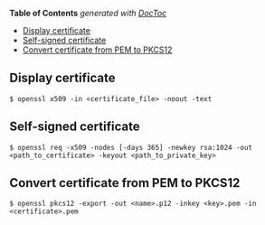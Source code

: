<!-- START doctoc generated TOC please keep comment here to allow auto update -->
<!-- DON'T EDIT THIS SECTION, INSTEAD RE-RUN doctoc TO UPDATE -->
**Table of Contents**  *generated with [DocToc](https://github.com/thlorenz/doctoc)*

- [Display certificate](#display-certificate)
- [Self-signed certificate](#self-signed-certificate)
- [Convert certificate from PEM to PKCS12](#convert-certificate-from-pem-to-pkcs12)

<!-- END doctoc generated TOC please keep comment here to allow auto update -->

## Display certificate

    $ openssl x509 -in <certificate_file> -noout -text

## Self-signed certificate

    $ openssl req -x509 -nodes [-days 365] -newkey rsa:1024 -out <path_to_certificate> -keyout <path_to_private_key>

## Convert certificate from PEM to PKCS12

    $ openssl pkcs12 -export -out <name>.p12 -inkey <key>.pem -in <certificate>.pem
